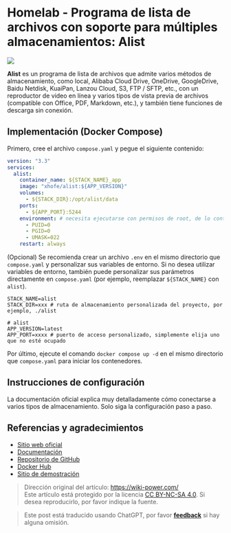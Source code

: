 # Homelab - Programa de lista de archivos con soporte para múltiples almacenamientos: Alist

![](https://f004.backblazeb2.com/file/wiki-media/img/202304141808001.png)

**Alist** es un programa de lista de archivos que admite varios métodos de almacenamiento, como local, Alibaba Cloud Drive, OneDrive, GoogleDrive, Baidu Netdisk, KuaiPan, Lanzou Cloud, S3, FTP / SFTP, etc., con un reproductor de video en línea y varios tipos de vista previa de archivos (compatible con Office, PDF, Markdown, etc.), y también tiene funciones de descarga sin conexión.

## Implementación (Docker Compose)

Primero, cree el archivo `compose.yaml` y pegue el siguiente contenido:

```yaml title="compose.yaml"
version: "3.3"
services:
  alist:
    container_name: ${STACK_NAME}_app
    image: "xhofe/alist:${APP_VERSION}"
    volumes:
      - ${STACK_DIR}:/opt/alist/data
    ports:
      - ${APP_PORT}:5244
    environment: # necesita ejecutarse con permisos de root, de lo contrario no podrá leer otros directorios de docker o el directorio raíz del host
      - PUID=0
      - PGID=0
      - UMASK=022
    restart: always
```

(Opcional) Se recomienda crear un archivo `.env` en el mismo directorio que `compose.yaml` y personalizar sus variables de entorno. Si no desea utilizar variables de entorno, también puede personalizar sus parámetros directamente en `compose.yaml` (por ejemplo, reemplazar `${STACK_NAME}` con `alist`).

```dotenv title=".env"
STACK_NAME=alist
STACK_DIR=xxx # ruta de almacenamiento personalizada del proyecto, por ejemplo, ./alist

# alist
APP_VERSION=latest
APP_PORT=xxxx # puerto de acceso personalizado, simplemente elija uno que no esté ocupado
```

Por último, ejecute el comando `docker compose up -d` en el mismo directorio que `compose.yaml` para iniciar los contenedores.

## Instrucciones de configuración

La documentación oficial explica muy detalladamente cómo conectarse a varios tipos de almacenamiento. Solo siga la configuración paso a paso.

## Referencias y agradecimientos

- [Sitio web oficial](https://alist.nn.ci/)
- [Documentación](https://alist.nn.ci/guide/install/docker.html#release-version)
- [Repositorio de GitHub](https://github.com/alist-org/alist)
- [Docker Hub](https://hub.docker.com/r/xhofe/alist)
- [Sitio de demostración](https://al.nn.ci/)

> Dirección original del artículo: <https://wiki-power.com/>  
> Este artículo está protegido por la licencia [CC BY-NC-SA 4.0](https://creativecommons.org/licenses/by/4.0/deed.zh). Si desea reproducirlo, por favor indique la fuente.

> Este post está traducido usando ChatGPT, por favor [**feedback**](https://github.com/linyuxuanlin/Wiki_MkDocs/issues/new) si hay alguna omisión.